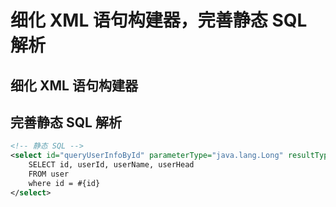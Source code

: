 # 细化 XML 语句构建器，完善静态 SQL 解析

## 细化 XML 语句构建器


## 完善静态 SQL 解析

```xml
<!-- 静态 SQL -->
<select id="queryUserInfoById" parameterType="java.lang.Long" resultType="cn.letout.mybatis.po.User">
    SELECT id, userId, userName, userHead
    FROM user
    where id = #{id}
</select>
```
